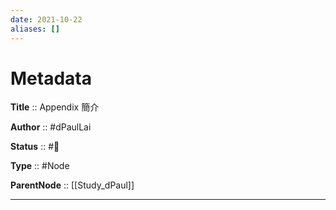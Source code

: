 ```yaml
---
date: 2021-10-22
aliases: []
---
```


# Metadata

**Title** :: Appendix 簡介

**Author** :: #dPaulLai

**Status** :: #🌱

**Type** :: #Node

**ParentNode** :: [[Study_dPaul]]

---
